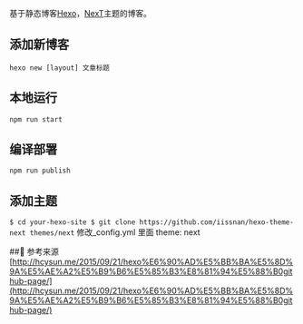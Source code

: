 基于静态博客[Hexo](https://hexo.io/zh-cn/)，[NexT](http://theme-next.iissnan.com/)主题的博客。

## 添加新博客
`hexo new [layout] 文章标题`

## 本地运行
`npm run start`  

## 编译部署
`npm run publish`

## 添加主题 
`$ cd your-hexo-site
$ git clone https://github.com/iissnan/hexo-theme-next themes/next`
修改_config.yml 里面 theme: next

## 参考来源 
[http://hcysun.me/2015/09/21/hexo%E6%90%AD%E5%BB%BA%E5%8D%9A%E5%AE%A2%E5%B9%B6%E5%85%B3%E8%81%94%E5%88%B0github-page/](http://hcysun.me/2015/09/21/hexo%E6%90%AD%E5%BB%BA%E5%8D%9A%E5%AE%A2%E5%B9%B6%E5%85%B3%E8%81%94%E5%88%B0github-page/)